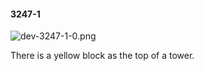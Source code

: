 #### 3247-1
![dev-3247-1-0.png](https://github.com/lil-lab/nlvr/raw/master/nlvr/dev/images/3/dev-3247-1-0.png "dev-3247-1-0.png")

There is a yellow block as the top of a tower.